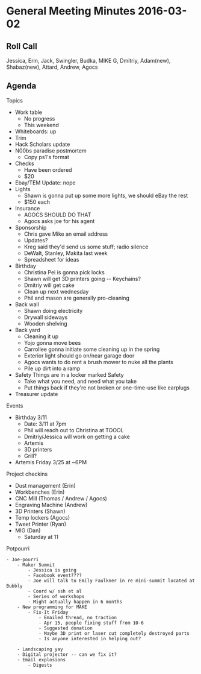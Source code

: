 General Meeting Minutes 2016-03-02
=================================

Roll Call
---------

Jessica, Erin, Jack, Swingler, Budka, MIKE G, Dmitriy, Adam(new), Shabaz(new), Attard, Andrew, Agocs

Agenda
------

Topics
- Work table
	- No progress
	- This weekend
- Whiteboards: up
- Trim
- Hack Scholars update
- N00bs paradise postmortem
	- Copy ps1's format
- Checks
	- Have been ordered
	- $20
- Ebay/TEM Update: nope
- Lights
    - Shawn is gonna put up some more lights, we should eBay the rest
    - $150 each
- Insurance
	- AGOCS SHOULD DO THAT
	- Agocs asks joe for his agent
- Sponsorship
    - Chris gave Mike an email address
    - Updates?
	- Kreg said they'd send us some stuff; radio silence
	- DeWalt, Stanley, Makita last week
	- Spreadsheet for ideas
- Birthday
    - Christina Pei is gonna pick locks
    - Shawn will get 3D printers going -- Keychains?
    - Dmitriy will get cake
	- Clean up next wednesday
    - Phil and mason are generally pro-cleaning
- Back wall
    - Shawn doing electricity
    - Drywall sideways
    - Wooden shelving
- Back yard
    - Cleaning it up
    - Yojo gonna move bees
    - Carrollee gonna initiate some cleaning up in the spring
    - Exterior light should go on/near garage door
    - Agocs wants to do rent a brush mower to nuke all the plants
	- Pile up dirt into a ramp
- Safety Things are in a locker marked Safety
  - Take what you need, and need what you take
  - Put things back if they're not broken or one-time-use like earplugs
- Treasurer update

Events

- Birthday 3/11
  - Date: 3/11 at 7pm
  - Phil will reach out to Christina at TOOOL
  - Dmitriy/Jessica will work on getting a cake
  - Artemis
  - 3D printers
  - Grill?
- Artemis Friday 3/25 at ~6PM

Project checkins

- Dust management (Erin)
- Workbenches (Erin)
- CNC Mill (Thomas / Andrew / Agocs)
- Engraving Machine (Andrew)
- 3D Printers (Shawn)
- Temp lockers (Agocs)
- Tweet Printer (Ryan)
- MIG (Dan)
	- Saturday at 11

Potpourri

	- Joe-pourri
		- Maker Summit
			- Jessica is going
			- Facebook event????
			- Joe will talk to Emily Faulkner in re mini-summit located at Bubbly
			- Coord w/ ssh et al
			- Series of workshops
			- Might actually happen in 6 months
		- New programming for MAKE
			- Fix-It Friday
				- Emailed thread, no traction
				- Apr 15, people fixing stuff from 10-6
				- Suggested donation
				- Maybe 3D print or laser cut completely destroyed parts
				- Is anyone interested in helping out?

		- Landscaping yay
		- Digital projector -- can we fix it?
		- Email explosions
			- Digests
